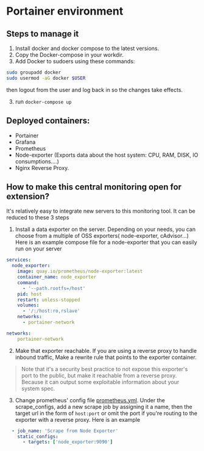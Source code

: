 # Portainer environment

## Steps to manage it
1. Install docker and docker compose to the latest versions.
2. Copy the Docker-compose in your workdir.
3. Add Docker to sudoers using these commands:
```bash
sudo groupadd docker
sudo usermod -aG docker $USER
```
then logout from the user and log back in so the changes take effects.

3. run `docker-compose up`

## Deployed containers:
* Portainer
* Grafana
* Prometheus
* Node-exporter (Exports data about the host system: CPU, RAM, DISK, IO consumptions....)
* Nginx Reverse Proxy.


## How to make this central monitoring open for extension?
It's relatively easy to integrate new servers to this monitoring tool.
It can be reduced to these 3 steps
1. Install a data exporter on the server. Depending on your needs, you can choose from a multiple of OSS exporters( node-exporter, cAdvisor...)
Here is an example compose file for a node-exporter that you can easily run on your server
```YAML
services:
  node_exporter:
    image: quay.io/prometheus/node-exporter:latest
    container_name: node_exporter
    command:
      - '--path.rootfs=/host'
    pid: host
    restart: unless-stopped
    volumes:
      - '/:/host:ro,rslave'
    networks:
      - portainer-network

networks:
    portainer-network
```
2. Make that exporter reachable. If you are using a reverse proxy to handle inbound traffic, Make a rewrite rule that points to the exporter container. 
> Note that it's a security best practice to not expose this exporter's port to the public, but make it reachable from a reverse proxy. Because it can output some exploitable information about your system spec.
3. Change prometheus' config file [prometheus.yml](./config/prometheus/prometheus.yml). Under the scrape_configs, add a new scrape job by assigning it a name, then the target url in the form of `host:port` or omit the port if you're routing to the exporter with a reverse proxy.
Here is an example
```YAML
  - job_name: 'Scrape from Node Exporter'
    static_configs:
      - targets: ['node_exporter:9090']
```
